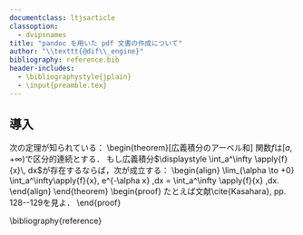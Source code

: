 ```yaml
---
documentclass: ltjsarticle
classoption:
  - dvipsnames
title: "pandoc を用いた pdf 文書の作成について"
author: "\\texttt{@dif\\_engine}"
bibliography: reference.bib
header-includes:
  - \bibliographystyle{jplain}
  - \input{preamble.tex}
---
```


## 導入
次の定理が知られている：
\begin{theorem}[広義積分のアーベル和]
関数$f$は$[a,+\infty)$で区分的連続とする．
もし広義積分$\displaystyle \int_a^\infty \apply{f}{x}\, dx$が存在するならば，次が成立する：
\begin{align}
\lim_{\alpha \to +0} \int_a^\infty\apply{f}{x}\, e^{-\alpha x} \,dx = \int_a^\infty \apply{f}{x} \,dx.
\end{align}
\end{theorem}
\begin{proof}
たとえば文献\cite{Kasahara}, pp. 128--129を見よ．
\end{proof}

\bibliography{reference}

